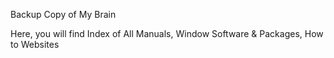 Backup Copy of My Brain 

Here, you will find  Index of All Manuals, Window Software & Packages, How to Websites